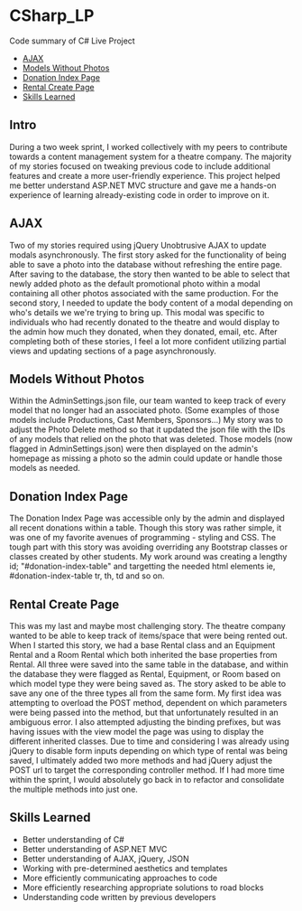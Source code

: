 # CSharp_LP
Code summary of C# Live Project

 * [AJAX](#ajax)
 * [Models Without Photos](#models-without-photos)
 * [Donation Index Page](#donation-index-page)
 * [Rental Create Page](#rental-create-page)
 * [Skills Learned](#skills-learned)

## Intro
During a two week sprint, I worked collectively with my peers to contribute towards a content management system for a theatre company. The majority of my stories focused on tweaking previous code to include additional features and create a more user-friendly experience. This project helped me better understand ASP.NET MVC structure and gave me a hands-on experience of learning already-existing code in order to improve on it.

## AJAX
Two of my stories required using jQuery Unobtrusive AJAX to update modals asynchronously. The first story asked for the functionality of being able to save a photo into the database without refreshing the entire page. After saving to the database, the story then wanted to be able to select that newly added photo as the default promotional photo within a modal containing all other photos associated with the same production. For the second story, I needed to update the body content of a modal depending on who's details we we're trying to bring up. This modal was specific to individuals who had recently donated to the theatre and would display to the admin how much they donated, when they donated, email, etc. After completing both of these stories, I feel a lot more confident utilizing partial views and updating sections of a page asynchronously.

## Models Without Photos
Within the AdminSettings.json file, our team wanted to keep track of every model that no longer had an associated photo. (Some examples of those models include Productions, Cast Members, Sponsors...) My story was to adjust the Photo Delete method so that it updated the json file with the IDs of any models that relied on the photo that was deleted. Those models (now flagged in AdminSettings.json) were then displayed on the admin's homepage as missing a photo so the admin could update or handle those models as needed.

## Donation Index Page
The Donation Index Page was accessible only by the admin and displayed all recent donations within a table. Though this story was rather simple, it was one of my favorite avenues of programming - styling and CSS. The tough part with this story was avoiding overriding any Bootstrap classes or classes created by other students. My work around was creating a lengthy id; "#donation-index-table" and targetting the needed html elements ie, #donation-index-table tr, th, td and so on.

## Rental Create Page
This was my last and maybe most challenging story. The theatre company wanted to be able to keep track of items/space that were being rented out. When I started this story, we had a base Rental class and an Equipment Rental and a Room Rental which both inherited the base properties from Rental. All three were saved into the same table in the database, and within the database they were flagged as Rental, Equipment, or Room based on which model type they were being saved as. The story asked to be able to save any one of the three types all from the same form. My first idea was attempting to overload the POST method, dependent on which parameters were being passed into the method, but that unfortunately resulted in an ambiguous error. I also attempted adjusting the binding prefixes, but was having issues with the view model the page was using to display the different inherited classes. Due to time and considering I was already using jQuery to disable form inputs depending on which type of rental was being saved, I ultimately added two more methods and had jQuery adjust the POST url to target the corresponding controller method. If I had more time within the sprint, I would absolutely go back in to refactor and consolidate the multiple methods into just one.

## Skills Learned
* Better understanding of C#
* Better understanding of ASP.NET MVC
* Better understanding of AJAX, jQuery, JSON
* Working with pre-determined aesthetics and templates
* More efficiently communicating approaches to code
* More efficiently researching appropriate solutions to road blocks
* Understanding code written by previous developers
